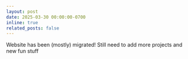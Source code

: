 ```yaml
---
layout: post
date: 2025-03-30 00:00:00-0700
inline: true
related_posts: false
---
```


Website has been (mostly) migrated! Still need to add more projects and new fun stuff
